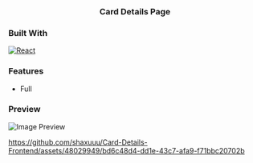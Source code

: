 
<!-- PROJECT LOGO -->
<br />
<div align="center">
  <h3 align="center">Card Details Page</h3>
</div>

### Built With
[![React][React.js]][React-url]

### Features 
  * Full 

### Preview

![Image Preview](https://github.com/shaxuuu/Card-Details-Frontend/assets/48029949/73d70211-6d93-46ff-ab03-99e608c5d409)



https://github.com/shaxuuu/Card-Details-Frontend/assets/48029949/bd6c48d4-dd1e-43c7-afa9-f71bbc20702b




[React.js]: https://img.shields.io/badge/React-20232A?style=for-the-badge&logo=react&logoColor=61DAFB
[React-url]: https://reactjs.org/
